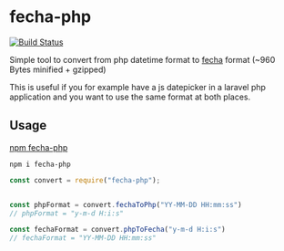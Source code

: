 # fecha-php

[![Build Status](https://drone.codingkiwi.dev/api/badges/codingkiwi/fecha-php/status.svg)](https://drone.codingkiwi.dev/codingkiwi/fecha-php)

Simple tool to convert from php datetime format to [fecha](https://www.npmjs.com/package/fecha) format (~960 Bytes minified + gzipped)

This is useful if you for example have a js datepicker in a laravel php application and you want to use the same format at both places.

## Usage

[npm fecha-php](https://www.npmjs.com/package/fecha-php)
```
npm i fecha-php
```

```js
const convert = require("fecha-php");


const phpFormat = convert.fechaToPhp("YY-MM-DD HH:mm:ss")
// phpFormat = "y-m-d H:i:s"

const fechaFormat = convert.phpToFecha("y-m-d H:i:s")
// fechaFormat = "YY-MM-DD HH:mm:ss"
```